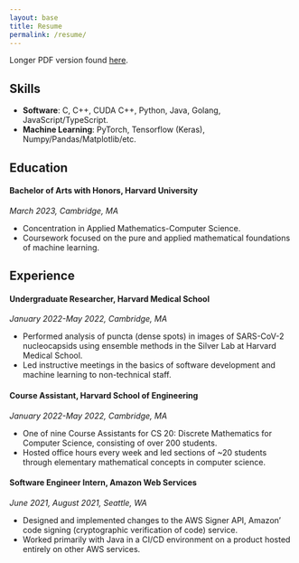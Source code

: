 ```yaml
---
layout: base
title: Resume
permalink: /resume/
---
```


Longer PDF version found [here](/assets/resume.pdf).

## Skills

* **Software**: C, C++, CUDA C++, Python, Java, Golang, JavaScript/TypeScript.
* **Machine Learning**: PyTorch, Tensorflow (Keras), Numpy/Pandas/Matplotlib/etc.

## Education

#### **Bachelor of Arts with Honors**, Harvard University

*March 2023, Cambridge, MA*

* Concentration in Applied Mathematics-Computer Science.
* Coursework focused on the pure and applied mathematical foundations of machine learning.

## Experience

#### **Undergraduate Researcher**, Harvard Medical School

*January 2022-May 2022, Cambridge, MA*

* Performed analysis of puncta (dense spots) in images of SARS-CoV-2 nucleocapsids using ensemble
  methods in the Silver Lab at Harvard Medical School.
* Led instructive meetings in the basics of software development and machine learning to
  non-technical staff.

#### **Course Assistant**, Harvard School of Engineering

*January 2022-May 2022, Cambridge, MA*

* One of nine Course Assistants for CS 20: Discrete Mathematics for Computer Science, consisting of
  over 200 students.
* Hosted office hours every week and led sections of ~20 students through elementary mathematical
  concepts in computer science.


#### **Software Engineer Intern**, Amazon Web Services

*June 2021, August 2021, Seattle, WA*

* Designed and implemented changes to the AWS Signer API, Amazon’ code signing (cryptographic
  verification of code) service. 
* Worked primarily with Java in a CI/CD environment on a product hosted entirely on other AWS
  services. 


